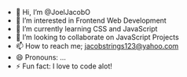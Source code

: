 - 👋 Hi, I’m @JoelJacobO
- 👀 I’m interested in Frontend Web Development
- 🌱 I’m currently learning CSS and JavaScript
- 💞️ I’m looking to collaborate on JavaScript Projects
- 📫 How to reach me; jacobstrings123@yahoo.com
- 😄 Pronouns: ...
- ⚡ Fun fact: I love to code alot!

<!---
JoelJacobO/JoelJacobO is a ✨ special ✨ repository because its `README.md` (this file) appears on your GitHub profile.
You can click the Preview link to take a look at your changes.
--->
